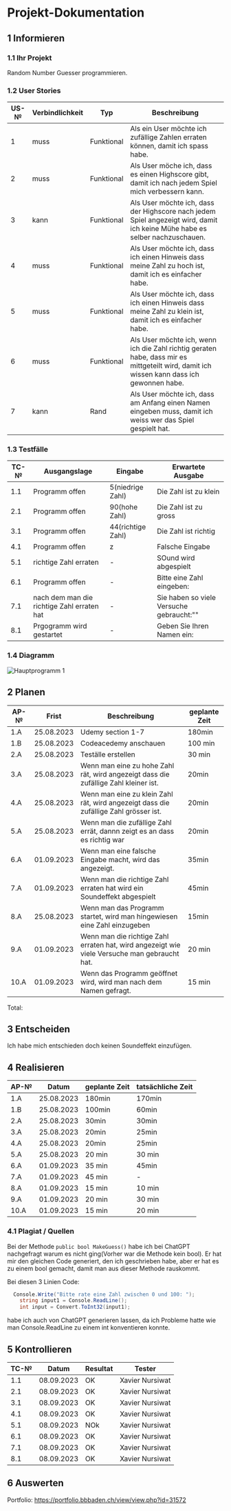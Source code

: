# Projekt-Dokumentation



## 1 Informieren

### 1.1 Ihr Projekt

Random Number Guesser programmieren.

### 1.2 User Stories

| US-№ | Verbindlichkeit | Typ  | Beschreibung                       |
| ---- | --------------- | ---- | ---------------------------------- |
| 1    |    muss             |   Funktional  | Als ein User möchte ich zufällige Zahlen erraten können, damit ich spass habe. |
| 2  |        muss         |  Funktional    | Als User möche ich, dass es einen Highscore gibt, damit ich nach jedem Spiel mich verbessern kann.                                   |
| 3 |      kann           |   Funktional   |   Als User möchte ich, dass der Highscore nach jedem Spiel angezeigt wird, damit ich keine Mühe habe es selber nachzuschauen.                               |
| 4 |      muss           | Funktional     |  Als User möchte ich, dass ich einen Hinweis dass meine Zahl zu hoch ist, damit ich es einfacher habe.                                 |
| 5  |       muss          |Funktional      |   Als User möchte ich, dass ich einen Hinweis dass meine Zahl zu klein ist, damit ich es einfacher habe.                                    |
| 6  |    muss             | Funktional     |  Als User möchte ich, wenn ich die Zahl richtig geraten habe, dass mir es mittgeteilt wird, damit ich wissen kann dass ich gewonnen habe.                         |
| 7  |    kann          | Rand | Als User möchte ich, dass am Anfang einen Namen eingeben muss, damit ich weiss wer das Spiel gespielt hat.                 |





### 1.3 Testfälle

| TC-№ | Ausgangslage | Eingabe | Erwartete Ausgabe |
| ---- | -----  | ------------ | ------------- |
| 1.1 | Programm offen|5(niedrige Zahl) |Die Zahl ist zu klein|
| 2.1 | Programm offen|90(hohe Zahl) |Die Zahl ist zu gross|
| 3.1 | Programm offen|44(richtige Zahl) |Die Zahl ist richtig|
|4.1| Programm offen|z |Falsche Eingabe|
|5.1| richtige Zahl erraten|- |SOund wird abgespielt|
|6.1| Programm offen|-|Bitte eine Zahl eingeben:|
|7.1| nach dem man die richtige Zahl erraten hat|- |Sie haben so viele Versuche gebraucht:""|
|8.1| Prgogramm wird gestartet| -|Geben Sie Ihren Namen ein:|

### 1.4 Diagramm

![Hauptprogramm 1](https://github.com/dexav/LA1300_XN/assets/110892637/94de0fe9-3363-4483-8798-ffd6e8d53874)









## 2 Planen

| AP-№ | Frist | Beschreibung | geplante Zeit |
| ---- | -----  | ------------ | ------------- |
| 1.A  | 25.08.2023        |      Udemy section 1-7        |   180min             |
| 1.B  | 25.08.2023          |   Codeacedemy anschauen           |  100 min             |
|2.A|25.08.2023|Teställe erstellen| 30 min|
|3.A|25.08.2023| Wenn man eine zu hohe Zahl rät, wird angezeigt dass die zufällige Zahl kleiner ist.|20min|
|4.A|25.08.2023| Wenn man eine zu klein Zahl rät, wird angezeigt dass die zufällige Zahl grösser ist.|20min|
|5.A|25.08.2023| Wenn man die zufällige Zahl errät, dannn zeigt es an dass es richtig war|20min|
|6.A|01.09.2023| Wenn man eine falsche Eingabe macht, wird das angezeigt.|35min|
|7.A|01.09.2023| Wenn man die richtige Zahl erraten hat wird ein Soundeffekt abgespielt|45min|
|8.A|25.08.2023|Wenn man das Programm startet, wird man hingewiesen eine Zahl einzugeben|15min|
|9.A|01.09.2023| Wenn man die richtige Zahl erraten hat, wird angezeigt wie viele Versuche man gebraucht hat.|20 min|
|10.A|01.09.2023|Wenn das Programm geöffnet wird, wird man nach dem Namen gefragt.|15 min|





  


Total: 


## 3 Entscheiden

Ich habe mich entschieden doch keinen Soundeffekt einzufügen.

## 4 Realisieren

| AP-№ | Datum | geplante Zeit | tatsächliche Zeit |
| ---- | ----- |  ------------- | ----------------- |
| 1.A  |   25.08.2023      |  180min         |    170min           |                   
| 1.B  |     25.08.2023    |   100min        |    60min           |                   
| 2.A|     25.08.2023      |  30min         |         30min      |                   
|3.A  |     25.08.2023     |       20min    |     25min         |                   
|4.A  |     25.08.2023     |     20min      |       25min         |                   
|5.A  |     25.08.2023     |     20  min      |      30 min         |                   
|6.A  |     01.09.2023     |     35 min      |     45min         |                   
|7.A  |     01.09.2023     |     45 min      |    -           |                   
|8.A  |     01.09.2023     |   15 min        |     10 min          |                   
|9.A  |     01.09.2023     |   20  min        |     30 min          |                   
|10.A  |     01.09.2023     | 15 min          |        20 min       |   

### 4.1 Plagiat / Quellen

 Bei der Methode  ``` public bool MakeGuess() ``` habe ich bei ChatGPT nachgefragt warum es nicht ging(Vorher war die Methode kein bool). Er hat mir den gleichen Code generiert, den ich geschrieben habe, aber er hat es zu einem bool gemacht, damit man aus dieser Methode rauskommt.

 Bei diesen 3 Linien Code:
```C#
  Console.Write("Bitte rate eine Zahl zwischen 0 und 100: ");
    string input1 = Console.ReadLine();
    int input = Convert.ToInt32(input1);
```
 habe ich auch von ChatGPT generieren lassen, da ich Probleme hatte wie man Console.ReadLine zu einem int konventieren konnte.                

## 5 Kontrollieren

| TC-№ | Datum | Resultat | Tester |
| ---- | ----- | -------- | ------ |
| 1.1 |08.09.2023 |OK |Xavier Nursiwat|
| 2.1 |08.09.2023 |OK|Xavier Nursiwat|
| 3.1 | 08.09.2023|OK|Xavier Nursiwat|
| 4.1 |08.09.2023 |OK|Xavier Nursiwat|
| 5.1 |08.09.2023 |NOk|Xavier Nursiwat|
| 6.1 |08.09.2023 |OK|Xavier Nursiwat|
| 7.1 |08.09.2023 |OK|Xavier Nursiwat|
| 8.1 |08.09.2023 |OK|Xavier Nursiwat|




## 6 Auswerten

Portfolio: https://portfolio.bbbaden.ch/view/view.php?id=31572
